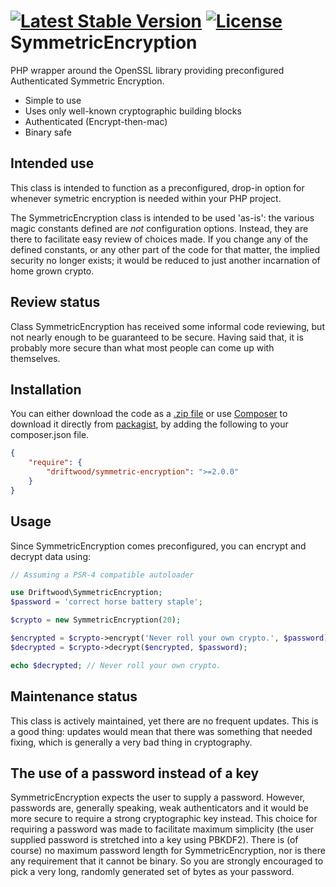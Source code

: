 [![Latest Stable Version](https://poser.pugx.org/driftwood/symmetric-encryption/v/stable?format=plastic)](https://packagist.org/packages/driftwood/symmetric-encryption)
[![License](https://poser.pugx.org/driftwood/symmetric-encryption/license?format=plastic)](https://packagist.org/packages/driftwood/symmetric-encryption) 
SymmetricEncryption
===================

PHP wrapper around the OpenSSL library providing preconfigured Authenticated Symmetric Encryption.

- Simple to use
- Uses only well-known cryptographic building blocks
- Authenticated (Encrypt-then-mac)
- Binary safe

Intended use
------------
This class is intended to function as a preconfigured, drop-in option for whenever symetric encryption is needed within your PHP project.

The SymmetricEncryption class is intended to be used 'as-is': the various magic constants defined are *not* configuration options. Instead, they are there to facilitate easy review of choices made. If you change any of the defined constants, or any other part of the code for that matter, the implied security no longer exists; it would be reduced to just another incarnation of home grown crypto.

Review status
-------------
Class SymmetricEncryption has received some informal code reviewing, but not nearly enough to be guaranteed to be secure. Having said that, it is probably more secure than what most people can come up with themselves.

Installation
------------
You can either download the code as a [.zip file](https://github.com/Pixelfck/SymmetricEncryption/archive/master.zip) or use [Composer](https://getcomposer.org/) to download it directly from [packagist](https://packagist.org/packages/driftwood/symmetric-encryption), by adding the following to your composer.json file.

~~~ json
{
	"require": {
		"driftwood/symmetric-encryption": ">=2.0.0"
    }
}
~~~

Usage
-----
Since SymmetricEncryption comes preconfigured, you can encrypt and decrypt data using:
 
~~~ php
// Assuming a PSR-4 compatible autoloader

use Driftwood\SymmetricEncryption;
$password = 'correct horse battery staple';

$crypto = new SymmetricEncryption(20);

$encrypted = $crypto->encrypt('Never roll your own crypto.', $password);
$decrypted = $crypto->decrypt($encrypted, $password);

echo $decrypted; // Never roll your own crypto.
~~~

Maintenance status
------------------
This class is actively maintained, yet there are no frequent updates. This is a good thing: updates would mean that there was something that needed fixing, which is generally a very bad thing in cryptography.

The use of a password instead of a key
--------------------------------------
SymmetricEncryption expects the user to supply a password. However, passwords are, generally speaking, weak authenticators and it would be more secure to require a strong cryptographic key instead. This choice for requiring a password was made to facilitate maximum simplicity (the user supplied password is stretched into a key using PBKDF2). There is (of course) no maximum password length for SymmetricEncryption, nor is there any requirement that it cannot be binary. So you are strongly encouraged to pick a very long, randomly generated set of bytes as your password.
